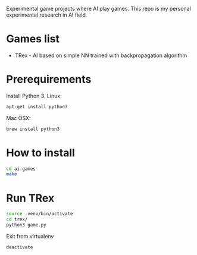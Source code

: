 Experimental game projects where AI play games.
This repo is my personal experimental research in AI field.

# Games list
  - TRex - AI based on simple NN trained with backpropagation algorithm

# Prerequirements
Install Python 3.
Linux:
```bash
apt-get install python3
```
Mac OSX:
```bash
brew install python3
```

# How to install
```bash
cd ai-games
make
```

# Run TRex
```bash
source .venv/bin/activate
cd trex/
python3 game.py
```
Exit from virtualenv
```bash
deactivate
```